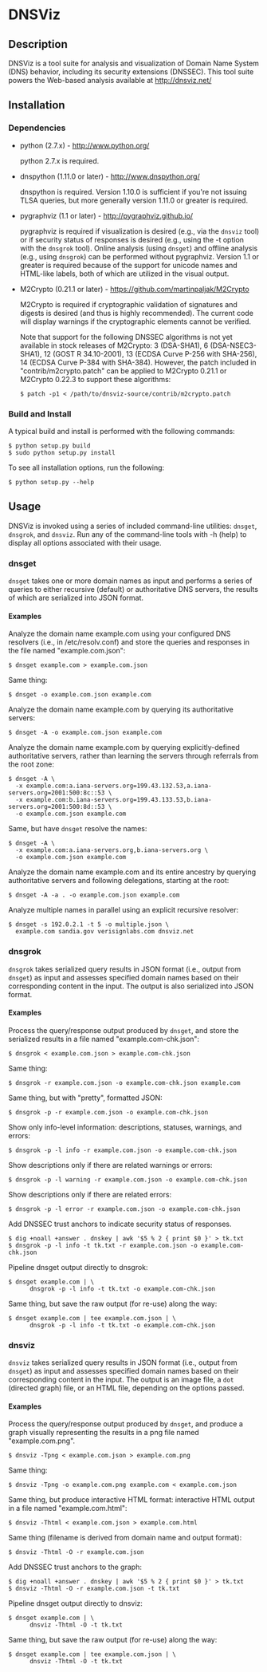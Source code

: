 # DNSViz


## Description

DNSViz is a tool suite for analysis and visualization of Domain Name System
(DNS) behavior, including its security extensions (DNSSEC).  This tool suite
powers the Web-based analysis available at http://dnsviz.net/


## Installation


### Dependencies

* python (2.7.x) - http://www.python.org/

  python 2.7.x is required.

* dnspython (1.11.0 or later) - http://www.dnspython.org/

  dnspython is required.  Version 1.10.0 is sufficient if you're not issuing
  TLSA queries, but more generally version 1.11.0 or greater is required.

* pygraphviz (1.1 or later) - http://pygraphviz.github.io/

  pygraphviz is required if visualization is desired (e.g., via the `dnsviz`
  tool) or if security status of responses is desired (e.g., using the -t
  option with the `dnsgrok` tool).   Online analysis (using `dnsget`) and offline
  analysis (e.g., using `dnsgrok`) can be performed without pygraphviz.  Version
  1.1 or greater is required because of the support for unicode names and
  HTML-like labels, both of which are utilized in the visual output.

* M2Crypto (0.21.1 or later) - https://github.com/martinpaljak/M2Crypto

  M2Crypto is required if cryptographic validation of signatures and digests is
  desired (and thus is highly recommended).  The current code will display
  warnings if the cryptographic elements cannot be verified.

  Note that support for the following DNSSEC algorithms is not yet available in
  stock releases of M2Crypto: 3 (DSA-SHA1), 6 (DSA-NSEC3-SHA1),
  12 (GOST R 34.10-2001), 13 (ECDSA Curve P-256 with SHA-256), 14 (ECDSA Curve
  P-384 with SHA-384).  However, the patch included in "contrib/m2crypto.patch"
  can be applied to M2Crypto 0.21.1 or M2Crypto 0.22.3 to support these
  algorithms:

  ```
  $ patch -p1 < /path/to/dnsviz-source/contrib/m2crypto.patch
  ```

### Build and Install

A typical build and install is performed with the following commands:

```
$ python setup.py build
$ sudo python setup.py install
```

To see all installation options, run the following:

```
$ python setup.py --help
```


## Usage

DNSViz is invoked using a series of included command-line utilities: `dnsget`,
`dnsgrok`, and `dnsviz`.  Run any of the command-line tools with -h (help) to
display all options associated with their usage.


### dnsget

`dnsget` takes one or more domain names as input and performs a series of
queries to either recursive (default) or authoritative DNS servers, the results
of which are serialized into JSON format.


#### Examples

Analyze the domain name example.com using your configured DNS resolvers (i.e.,
in /etc/resolv.conf) and store the queries and responses in the file named
"example.com.json":
```
$ dnsget example.com > example.com.json
```

Same thing:
```
$ dnsget -o example.com.json example.com
```

Analyze the domain name example.com by querying its authoritative servers:
```
$ dnsget -A -o example.com.json example.com
```

Analyze the domain name example.com by querying explicitly-defined
authoritative servers, rather than learning the servers through referrals from
the root zone:
```
$ dnsget -A \
  -x example.com:a.iana-servers.org=199.43.132.53,a.iana-servers.org=2001:500:8c::53 \
  -x example.com:b.iana-servers.org=199.43.133.53,b.iana-servers.org=2001:500:8d::53 \
  -o example.com.json example.com
```

Same, but have `dnsget` resolve the names:
```
$ dnsget -A \
  -x example.com:a.iana-servers.org,b.iana-servers.org \
  -o example.com.json example.com
```

Analyze the domain name example.com and its entire ancestry by querying
authoritative servers and following delegations, starting at the root:
```
$ dnsget -A -a . -o example.com.json example.com
```

Analyze multiple names in parallel using an explicit recursive resolver:
```
$ dnsget -s 192.0.2.1 -t 5 -o multiple.json \
  example.com sandia.gov verisignlabs.com dnsviz.net
```


### dnsgrok

`dnsgrok` takes serialized query results in JSON format (i.e., output from
`dnsget`) as input and assesses specified domain names based on their
corresponding content in the input.  The output is also serialized into JSON
format.


#### Examples

Process the query/response output produced by `dnsget`, and store the
serialized results in a file named "example.com-chk.json":
```
$ dnsgrok < example.com.json > example.com-chk.json
```

Same thing:
```
$ dnsgrok -r example.com.json -o example.com-chk.json example.com
```

Same thing, but with "pretty", formatted JSON:
```
$ dnsgrok -p -r example.com.json -o example.com-chk.json
```

Show only info-level information: descriptions, statuses, warnings, and errors:
```
$ dnsgrok -p -l info -r example.com.json -o example.com-chk.json
```

Show descriptions only if there are related warnings or errors:
```
$ dnsgrok -p -l warning -r example.com.json -o example.com-chk.json
```

Show descriptions only if there are related errors:
```
$ dnsgrok -p -l error -r example.com.json -o example.com-chk.json
```

Add DNSSEC trust anchors to indicate security status of responses.
```
$ dig +noall +answer . dnskey | awk '$5 % 2 { print $0 }' > tk.txt
$ dnsgrok -p -l info -t tk.txt -r example.com.json -o example.com-chk.json
```

Pipeline dnsget output directly to dnsgrok:
```
$ dnsget example.com | \
      dnsgrok -p -l info -t tk.txt -o example.com-chk.json
```

Same thing, but save the raw output (for re-use) along the way:
```
$ dnsget example.com | tee example.com.json | \
      dnsgrok -p -l info -t tk.txt -o example.com-chk.json
```


### dnsviz

`dnsviz` takes serialized query results in JSON format (i.e., output from
`dnsget`) as input and assesses specified domain names based on their
corresponding content in the input.  The output is an image file, a `dot`
(directed graph) file, or an HTML file, depending on the options passed.


#### Examples

Process the query/response output produced by `dnsget`, and produce a graph
visually representing the results in a png file named "example.com.png".
```
$ dnsviz -Tpng < example.com.json > example.com.png
```

Same thing:
```
$ dnsviz -Tpng -o example.com.png example.com < example.com.json
```

Same thing, but produce interactive HTML format:
interactive HTML output in a file named "example.com.html":
```
$ dnsviz -Thtml < example.com.json > example.com.html
```

Same thing (filename is derived from domain name and output format):
```
$ dnsviz -Thtml -O -r example.com.json
```

Add DNSSEC trust anchors to the graph:
```
$ dig +noall +answer . dnskey | awk '$5 % 2 { print $0 }' > tk.txt
$ dnsviz -Thtml -O -r example.com.json -t tk.txt
```

Pipeline dnsget output directly to dnsviz:
```
$ dnsget example.com | \
      dnsviz -Thtml -O -t tk.txt
```

Same thing, but save the raw output (for re-use) along the way:
```
$ dnsget example.com | tee example.com.json | \
      dnsviz -Thtml -O -t tk.txt
```
